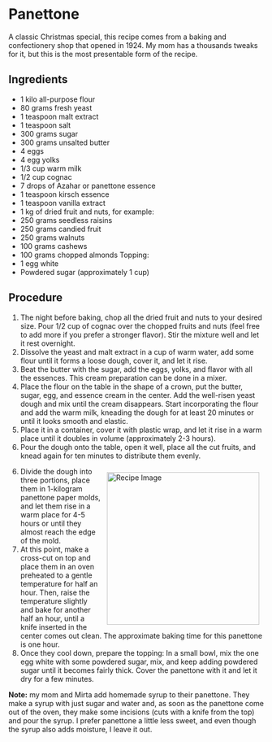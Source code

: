 # Panettone

A classic Christmas special, this recipe comes from a baking and confectionery shop that opened in 1924. My mom has a thousands tweaks for it, but this is the most presentable form of the recipe.

## Ingredients
- 1 kilo all-purpose flour
- 80 grams fresh yeast 
- 1 teaspoon malt extract
- 1 teaspoon salt
- 300 grams sugar
- 300 grams unsalted butter
- 4 eggs
- 4 egg yolks
- 1/3 cup warm milk
- 1/2 cup cognac
- 7 drops of Azahar or panettone essence
- 1 teaspoon kirsch essence
- 1 teaspoon vanilla extract
- 1 kg of dried fruit and nuts, for example:
 - 250 grams seedless raisins
 - 250 grams candied fruit
 - 250 grams walnuts
 - 100 grams cashews
 - 100 grams chopped almonds
Topping:
- 1 egg white
- Powdered sugar (approximately 1 cup)

## Procedure
1. The night before baking, chop all the dried fruit and nuts to your desired size. Pour 1/2 cup of cognac over the chopped fruits and nuts (feel free to add more if you prefer a stronger flavor). Stir the mixture well and let it rest overnight.
1. Dissolve the yeast and malt extract in a cup of warm water, add some flour until it forms a loose dough, cover it, and let it rise.
2. Beat the butter with the sugar, add the eggs, yolks, and flavor with all the essences. This cream preparation can be done in a mixer.
3. Place the flour on the table in the shape of a crown, put the butter, sugar, egg, and essence cream in the center. Add the well-risen yeast dough and mix until the cream disappears. Start incorporating the flour and add the warm milk, kneading the dough for at least 20 minutes or until it looks smooth and elastic.
4. Place it in a container, cover it with plastic wrap, and let it rise in a warm place until it doubles in volume (approximately 2-3 hours).
5. Pour the dough onto the table, open it well, place all the cut fruits, and knead again for ten minutes to distribute them evenly.
<img src="Panettone.jpg" alt="Recipe Image" width = "300" height = "auto" style="margin:10px" align = "right">

6. Divide the dough into three portions, place them in 1-kilogram panettone paper molds, and let them rise in a warm place for 4-5 hours or until they almost reach the edge of the mold.
7. At this point, make a cross-cut on top and place them in an oven preheated to a gentle temperature for half an hour. Then, raise the temperature slightly and bake for another half an hour, until a knife inserted in the center comes out clean. The approximate baking time for this panettone is one hour.
8. Once they cool down, prepare the topping: In a small bowl, mix the one egg white with some powdered sugar, mix, and keep adding powdered sugar until it becomes fairly thick. Cover the panettone with it and let it dry for a few minutes.

**Note:** my mom and Mirta add homemade syrup to their panettone. They make a syrup with just sugar and water and, as soon as the panettone come out of the oven, they make some incisions (cuts with a knife from the top) and pour the syrup. I prefer panettone a little less sweet, and even though the syrup also adds moisture, I leave it out.